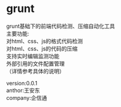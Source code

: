 # grunt
grunt基础下的前端代码检测、压缩自动化工具<br>
主要功能:<br>
对html、css、js的格式代码检测<br>
对html、css、js的代码的压缩<br>
支持实时编辑监测功能<br>
外部引用的文件配置管理<br>
（详情参考具体的说明）

version:0.0.1<br>
anthor:王安东<br>
company:企信通<br>
